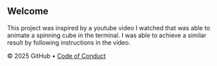 ## Welcome
This project was inspired by a youtube video I watched that was able to animate a spinning cube in the terminal. I was able to achieve a similar result by following instructions in the video.


&copy; 2025 GitHub &bull; [Code of Conduct](https://www.contributor-covenant.org/version/2/1/code_of_conduct/code_of_conduct.md)
